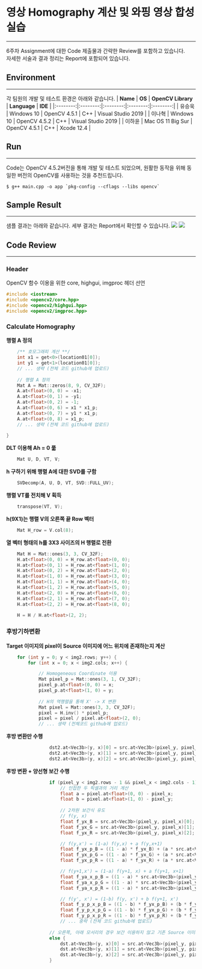 # **영상 Homography 계산 및 와핑 영상 합성 실습**
---
6주차 Assignment에 대한 Code 제출물과 간략한 Review를 포함하고 있습니다.  
자세한 서술과 결과 정리는 Report에 포함되어 있습니다.


## Environment
---
각 팀원의 개발 및 테스트 환경은 아래와 같습니다.
| **Name** | **OS** | **OpenCV Library** | **Language** | **IDE** | 
|:--------:|:--------:|:--------:|:--------:|:--------:|
| 유승욱 | Windows 10 | OpenCV 4.5.1 | C++ | Visual Studio 2019  |
| 이나혁 | Windows 10 | OpenCV 4.5.2 | C++ | Visual Studio 2019 |
| 이하윤 | Mac OS 11 Big Sur | OpenCV 4.5.1 | C++ | Xcode 12.4 |

## Run
---
Code는 OpenCV 4.5.2버전을 통해 개발 및 테스트 되었으며, 원활한 동작을 위해 동일한 버전의 OpenCV를 사용하는 것을 추천드립니다.

```
$ g++ main.cpp -o app `pkg-config --cflags --libs opencv`
```

## Sample Result
---
샘플 결과는 아래와 같습니다. 세부 결과는 Report에서 확인할 수 있습니다.
![](result.jpg)
![](result2.jpg)

## Code Review
---
### Header
OpenCV 함수 이용을 위한 core, highgui, imgproc 헤더 선언
```cpp
#include <iostream>
#include <opencv2/core.hpp>
#include <opencv2/highgui.hpp>
#include <opencv2/imgproc.hpp>
```

### Calculate Homography
**행렬 A 정의**
```cpp
    /** 호모그래피 계산 **/
    int x1 = get<0>(location01[0]);
    int y1 = get<1>(location01[0]);
    // ... 생략 (전체 코드 github에 업로드)
    
    // 행렬 A 정의
    Mat A = Mat::zeros(8, 9, CV_32F);
    A.at<float>(0, 0) = -x1;
    A.at<float>(0, 1) = -y1;
    A.at<float>(0, 2) = -1;
    A.at<float>(0, 6) = x1 * x1_p;
    A.at<float>(0, 7) = y1 * x1_p;
    A.at<float>(0, 8) = x1_p;
    // ... 생략 (전체 코드 github에 업로드)
    
}
```
**DLT 이용해 Ah = 0 풂**
```cpp
    Mat U, D, VT, V;
```
**h 구하기 위해 행렬 A에 대한 SVD를 구함**
```cpp
    SVDecomp(A, U, D, VT, SVD::FULL_UV);
```
**행렬 VT를 전치해 V 획득**
```cpp
    transpose(VT, V);
```
**h(9X1)는 행렬 V의 오른쪽 끝 Row 벡터**
```cpp
    Mat H_row = V.col(8);
```
**열 벡터 형태의 h를 3X3 사이즈의 H 행렬로 전환**
```cpp
    Mat H = Mat::ones(3, 3, CV_32F);
    H.at<float>(0, 0) = H_row.at<float>(0, 0);
    H.at<float>(0, 1) = H_row.at<float>(1, 0);
    H.at<float>(0, 2) = H_row.at<float>(2, 0);
    H.at<float>(1, 0) = H_row.at<float>(3, 0);
    H.at<float>(1, 1) = H_row.at<float>(4, 0);
    H.at<float>(1, 2) = H_row.at<float>(5, 0);
    H.at<float>(2, 0) = H_row.at<float>(6, 0);
    H.at<float>(2, 1) = H_row.at<float>(7, 0);
    H.at<float>(2, 2) = H_row.at<float>(8, 0);

    H = H / H.at<float>(2, 2);
```

### 후방기하변환
**Target 이미지의 pixel이 Source 이미지에 어느 위치에 존재하는지 계산**
```cpp
    for (int y = 0; y < img2.rows; y++) {
        for (int x = 0; x < img2.cols; x++) {

            // Homogeneous Coordinate 이용
            Mat pixel_p = Mat::ones(3, 1, CV_32F);
            pixel_p.at<float>(0, 0) = x;
            pixel_p.at<float>(1, 0) = y;
            
            // H의 역행렬을 통해 X' -> X 변환
            Mat pixel = Mat::ones(3, 3, CV_32F);
            pixel = H.inv() * pixel_p;
            pixel = pixel / pixel.at<float>(2, 0);
            // ... 생략 (전체코드 github에 업로드)

```

**후방 변환만 수행**
```cpp
                dst2.at<Vec3b>(y, x)[0] = src.at<Vec3b>(pixel_y, pixel_x)[0]; // 3채널의 B, G, R pixel 값을 각각 수정
                dst2.at<Vec3b>(y, x)[1] = src.at<Vec3b>(pixel_y, pixel_x)[1];
                dst2.at<Vec3b>(y, x)[2] = src.at<Vec3b>(pixel_y, pixel_x)[2];
```
**후방 변환 + 양선형 보간 수행**
```cpp
                if (pixel_y < img2.rows - 1 && pixel_x < img2.cols - 1) {
                    // 인접한 두 픽셀과의 거리 계산
                    float a = pixel.at<float>(0, 0) - pixel_x;
                    float b = pixel.at<float>(1, 0) - pixel_y;
                    
                    // 2차원 보간식 유도
                    // f(y, x)
                    float f_yx_B = src.at<Vec3b>(pixel_y, pixel_x)[0];
                    float f_yx_G = src.at<Vec3b>(pixel_y, pixel_x)[1];
                    float f_yx_R = src.at<Vec3b>(pixel_y, pixel_x)[2];

                    // f(y,x') = (1-a) f(y,x) + a f(y,x+1)
                    float f_yx_p_B = ((1 - a) * f_yx_B) + (a * src.at<Vec3b>(pixel_y, pixel_x + 1)[0]);
                    float f_yx_p_G = ((1 - a) * f_yx_G) + (a * src.at<Vec3b>(pixel_y, pixel_x + 1)[1]);
                    float f_yx_p_R = ((1 - a) * f_yx_R) + (a * src.at<Vec3b>(pixel_y, pixel_x + 1)[2]);

                    // f(y+1,x') = (1-a) f(y+1, x) + a f(y+1, x+1)
                    float f_ya_x_p_B = ((1 - a) * src.at<Vec3b>(pixel_y + 1, pixel_x)[0]) + (a * (src.at<Vec3b>(pixel_y + 1, pixel_x + 1)[0]));
                    float f_ya_x_p_G = ((1 - a) * src.at<Vec3b>(pixel_y + 1, pixel_x)[1]) + (a * (src.at<Vec3b>(pixel_y + 1, pixel_x + 1)[1]));
                    float f_ya_x_p_R = ((1 - a) * src.at<Vec3b>(pixel_y + 1, pixel_x)[2]) + (a * (src.at<Vec3b>(pixel_y + 1, pixel_x + 1)[2]));

                    // f(y', x') = (1-b) f(y, x') + b f(y+1, x')
                    float f_y_p_x_p_B = ((1 - b) * f_yx_p_B) + (b * f_ya_x_p_B);
                    float f_y_p_x_p_G = ((1 - b) * f_yx_p_G) + (b * f_ya_x_p_G);
                    float f_y_p_x_p_R = ((1 - b) * f_yx_p_R) + (b * f_ya_x_p_R);
                    // ... 중략 (전체 코드 github에 업로드)
                    
                // 오른쪽, 아래 모서리의 경우 보간 이용하지 않고 기존 Source 이미지의 픽셀 그대로 이용
                else {
                    dst.at<Vec3b>(y, x)[0] = src.at<Vec3b>(pixel_y, pixel_x)[0]; // 3채널의 B, G, R pixel 값을 각각 수정
                    dst.at<Vec3b>(y, x)[1] = src.at<Vec3b>(pixel_y, pixel_x)[1];
                    dst.at<Vec3b>(y, x)[2] = src.at<Vec3b>(pixel_y, pixel_x)[2];
                }
```

